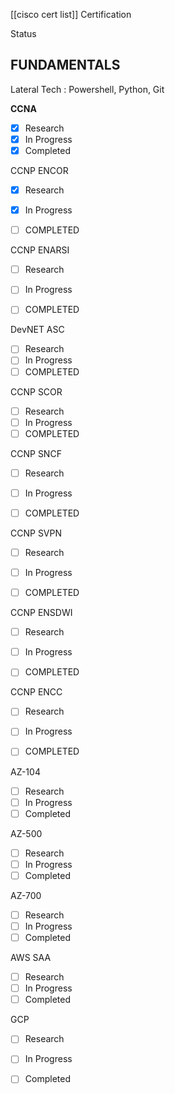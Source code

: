 
[[cisco cert list]]
Certification

Status

## FUNDAMENTALS

Lateral Tech : Powershell, Python, Git

**CCNA**

- [x] Research
- [x] In Progress
- [x] Completed

CCNP ENCOR
- [x] Research
- [x] In Progress
- [ ] COMPLETED 


CCNP ENARSI 
- [ ] Research
- [ ] In Progress
- [ ] COMPLETED 


DevNET ASC
- [ ] Research
- [ ] In Progress
- [ ] COMPLETED

CCNP SCOR
- [ ] Research
- [ ] In Progress 
- [ ] COMPLETED 

CCNP SNCF
- [ ] Research
- [ ] In Progress
- [ ] COMPLETED


CCNP SVPN
- [ ] Research
- [ ] In Progress
- [ ] COMPLETED


CCNP ENSDWI
- [ ] Research
- [ ] In Progress
- [ ] COMPLETED


CCNP ENCC
- [ ] Research
- [ ] In Progress
- [ ] COMPLETED


AZ-104
- [ ] Research
- [ ] In Progress
- [ ] Completed

AZ-500
- [ ] Research
- [ ] In Progress
- [ ] Completed

AZ-700
- [ ] Research
- [ ] In Progress
- [ ] Completed

AWS SAA
- [ ] Research
- [ ] In Progress
- [ ] Completed

GCP
- [ ] Research
- [ ] In Progress
- [ ] Completed







